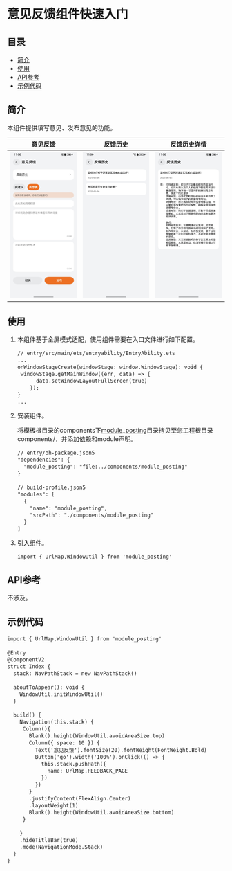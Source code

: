 # 意见反馈组件快速入门

## 目录

- [简介](#简介)
- [使用](#使用)
- [API参考](#API参考)
- [示例代码](#示例代码)

## 简介

本组件提供填写意见、发布意见的功能。

| 意见反馈                                             | 反馈历史                                            | 反馈历史详情                                         |
|--------------------------------------------------|-------------------------------------------------|------------------------------------------------|
| <img src="screenshot/feedback.jpeg" width="300"> | <img src="screenshot/history.jpeg" width="300"> | <img src="screenshot/detail.jpeg" width="300"> |


## 使用

1. 本组件基于全屏模式适配，使用组件需要在入口文件进行如下配置。
    ```
    // entry/src/main/ets/entryability/EntryAbility.ets
    ...
    onWindowStageCreate(windowStage: window.WindowStage): void {
     windowStage.getMainWindow((err, data) => {
          data.setWindowLayoutFullScreen(true)
        });
    }
    ...
    ```
2. 安装组件。

   将模板根目录的components下[module_posting](../module_posting)目录拷贝至您工程根目录components/，并添加依赖和module声明。

    ```
    // entry/oh-package.json5
    "dependencies": {
      "module_posting": "file:../components/module_posting"
    }

    // build-profile.json5
    "modules": [
      {
        "name": "module_posting",
        "srcPath": "./components/module_posting"
      }
    ]
    ```
3. 引入组件。

    ```
   import { UrlMap,WindowUtil } from 'module_posting'
    ```

## API参考

不涉及。

## 示例代码

```
import { UrlMap,WindowUtil } from 'module_posting'

@Entry
@ComponentV2
struct Index {
  stack: NavPathStack = new NavPathStack()

  aboutToAppear(): void {
    WindowUtil.initWindowUtil()
  }

  build() {
    Navigation(this.stack) {
     Column(){
       Blank().height(WindowUtil.avoidAreaSize.top)
       Column({ space: 10 }) {
         Text('意见反馈').fontSize(20).fontWeight(FontWeight.Bold)
         Button('go').width('100%').onClick(() => {
           this.stack.pushPath({
             name: UrlMap.FEEDBACK_PAGE
           })
         })
       }
       .justifyContent(FlexAlign.Center)
       .layoutWeight(1)
       Blank().height(WindowUtil.avoidAreaSize.bottom)
     }

    }
    .hideTitleBar(true)
    .mode(NavigationMode.Stack)
  }
}
```
